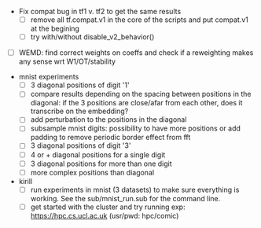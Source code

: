 - Fix compat bug in tf1 v. tf2 to get the same results
  - [ ] remove all tf.compat.v1 in the core of the scripts and put compat.v1 at the begining
  - [ ] try with/without disable_v2_behavior()

- [ ] WEMD: find correct weights on coeffs and check if a reweighting makes any sense wrt W1/OT/stability

- mnist experiments
  - [ ] 3 diagonal positions of digit '1'
  - [ ] compare results depending on the spacing between positions in the diagonal:
  if the 3 positions are close/afar from each other, does it transcribe on the embedding?
  - [ ] add perturbation to the positions in the diagonal
  - [ ] subsample mnist digits: possibility to have more positions or add padding to remove periodic border effect from fft
  - [ ] 3 diagonal positions of digit '3'
  - [ ] 4 or + diagonal positions for a single digit
  - [ ] 3 diagonal positions for more than one digit
  - [ ] more complex positions than diagonal

- kirill
  - [ ] run experiments in mnist (3 datasets) to make sure everything is working. See the sub/mnist_run.sub for the command line.
  - [ ] get started with the cluster and try running exp: https://hpc.cs.ucl.ac.uk (usr/pwd: hpc/comic)
